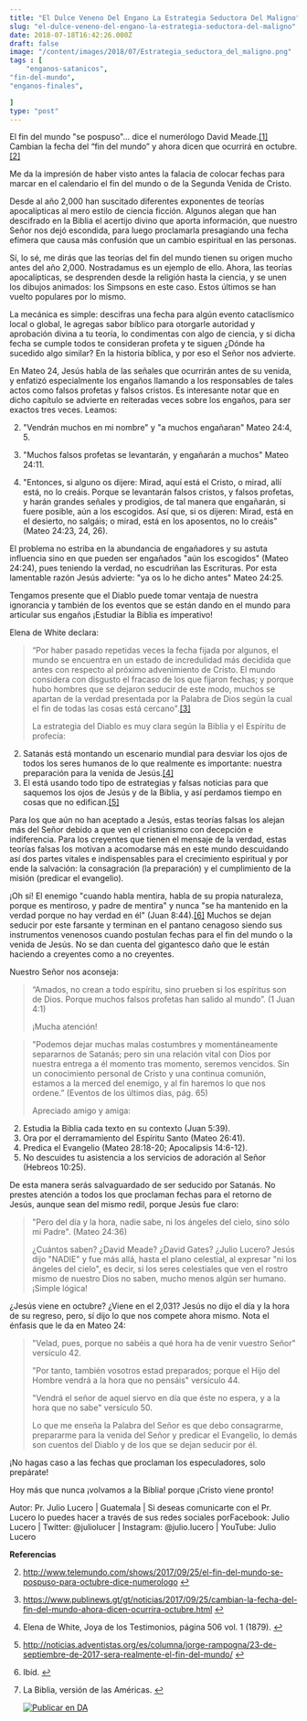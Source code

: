 ```yaml
---
title: "El Dulce Veneno Del Engano La Estrategia Seductora Del Maligno"
slug: "el-dulce-veneno-del-engano-la-estrategia-seductora-del-maligno"
date: 2018-07-18T16:42:26.000Z
draft: false
image: "/content/images/2018/07/Estrategia_seductora_del_maligno.png"
tags : [
    "enganos-satanicos",
"fin-del-mundo",
"enganos-finales",

]
type: "post"
---
```


   El fin del mundo "se pospuso"... dice el numerólogo David Meade.[[1]](#fn1) Cambian la fecha del “fin del mundo” y ahora dicen que ocurrirá en octubre.[[2]](#fn2)

 Me da la impresión de haber visto antes la falacia de colocar fechas para marcar en el calendario el fin del mundo o de la Segunda Venida de Cristo.

 Desde al año 2,000 han suscitado diferentes exponentes de teorías apocalípticas al mero estilo de ciencia ficción. Algunos alegan que han descifrado en la Biblia el acertijo divino que aporta información, que nuestro Señor nos dejó escondida, para luego proclamarla presagiando una fecha efímera que causa más confusión que un cambio espiritual en las personas.

 Sí, lo sé, me dirás que las teorías del fin del mundo tienen su origen mucho antes del año 2,000. Nostradamus es un ejemplo de ello. Ahora, las teorías apocalípticas, se desprenden desde la religión hasta la ciencia, y se unen los dibujos animados: los Simpsons en este caso. Estos últimos se han vuelto populares por lo mismo.

 La mecánica es simple: descifras una fecha para algún evento cataclísmico local o global, le agregas sabor bíblico para otorgarle autoridad y aprobación divina a tu teoría, lo condimentas con algo de ciencia, y si dicha fecha se cumple todos te consideran profeta y te siguen ¿Dónde ha sucedido algo similar? En la historia bíblica, y por eso el Señor nos advierte.

 En Mateo 24, Jesús habla de las señales que ocurrirán antes de su venida, y enfatizó especialmente los engaños llamando a los responsables de tales actos como falsos profetas y falsos cristos. Es interesante notar que en dicho capítulo se advierte en reiteradas veces sobre los engaños, para ser exactos tres veces. Leamos:

 
 2.  "Vendrán muchos en mi nombre" y "a muchos engañaran" Mateo 24:4, 5.

 
 4.  "Muchos falsos profetas se levantarán, y engañarán a muchos" Mateo 24:11.

 
 6.  "Entonces, si alguno os dijere: Mirad, aquí está el Cristo, o mirad, allí está, no lo creáis. Porque se levantarán falsos cristos, y falsos profetas, y harán grandes señales y prodigios, de tal manera que engañarán, si fuere posible, aún a los escogidos. Así que, si os dijeren: Mirad, está en el desierto, no salgáis; o mirad, está en los aposentos, no lo creáis" (Mateo 24:23, 24, 26).

 
 
 El problema no estriba en la abundancia de engañadores y su astuta influencia sino en que pueden ser engañados "aún los escogidos" (Mateo 24:24), pues teniendo la verdad, no escudriñan las Escrituras. Por esta lamentable razón Jesús advierte: "ya os lo he dicho antes" Mateo 24:25.

 Tengamos presente que el Diablo puede tomar ventaja de nuestra ignorancia y también de los eventos que se están dando en el mundo para articular sus engaños ¡Estudiar la Biblia es imperativo!

 Elena de White declara:

 
>  “Por haber pasado repetidas veces la fecha fijada por algunos, el mundo se encuentra en un estado de incredulidad más decidida que antes con respecto al próximo advenimiento de Cristo. El mundo considera con disgusto el fracaso de los que fijaron fechas; y porque hubo hombres que se dejaron seducir de este modo, muchos se apartan de la verdad presentada por la Palabra de Dios según la cual el fin de todas las cosas está cercano".[[3]](#fn3)
> 
>   La estrategia del Diablo es muy clara según la Biblia y el Espíritu de profecía:

 
 2. Satanás está montando un escenario mundial para desviar los ojos de todos los seres humanos de lo que realmente es importante: nuestra preparación para la venida de Jesús.[[4]](#fn4)
 4. El está usando todo tipo de estrategias y falsas noticias para que saquemos los ojos de Jesús y de la Biblia, y así perdamos tiempo en cosas que no edifican.[[5]](#fn5)
 
 Para los que aún no han aceptado a Jesús, estas teorías falsas los alejan más del Señor debido a que ven el cristianismo con decepción e indiferencia. Para los creyentes que tienen el mensaje de la verdad, estas teorías falsas los motivan a acomodarse más en este mundo descuidando así dos partes vitales e indispensables para el crecimiento espiritual y por ende la salvación: la consagración (la preparación) y el cumplimiento de la misión (predicar el evangelio).

 ¡Oh sí! El enemigo "cuando habla mentira, habla de su propia naturaleza, porque es mentiroso, y padre de mentira" y nunca "se ha mantenido en la verdad porque no hay verdad en él" (Juan 8:44).[[6]](#fn6) Muchos se dejan seducir por este farsante y terminan en el pantano cenagoso siendo sus instrumentos venenosos cuando postulan fechas para el fin del mundo o la venida de Jesús. No se dan cuenta del gigantesco daño que le están haciendo a creyentes como a no creyentes.

 Nuestro Señor nos aconseja:

 
>  “Amados, no crean a todo espíritu, sino prueben si los espíritus son de Dios. Porque muchos falsos profetas han salido al mundo”. (1 Juan 4:1)
> 
>   ¡Mucha atención!

 
>  "Podemos dejar muchas malas costumbres y momentáneamente separarnos de Satanás; pero sin una relación vital con Dios por nuestra entrega a él momento tras momento, seremos vencidos. Sin un conocimiento personal de Cristo y una continua comunión, estamos a la merced del enemigo, y al fin haremos lo que nos ordene.” (Eventos de los últimos días, pág. 65)
> 
>   Apreciado amigo y amiga:

 
 2. Estudia la Biblia cada texto en su contexto (Juan 5:39).
 4. Ora por el derramamiento del Espíritu Santo (Mateo 26:41).
 6. Predica el Evangelio (Mateo 28:18-20; Apocalipsis 14:6-12).
 8. No descuides tu asistencia a los servicios de adoración al Señor (Hebreos 10:25).
 
 De esta manera serás salvaguardado de ser seducido por Satanás. No prestes atención a todos los que proclaman fechas para el retorno de Jesús, aunque sean del mismo redil, porque Jesús fue claro:

 
>  "Pero del día y la hora, nadie sabe, ni los ángeles del cielo, sino sólo mi Padre". (Mateo 24:36)
> 
>   ¿Cuántos saben? ¿David Meade? ¿David Gates? ¿Julio Lucero? Jesús dijo "NADIE" y fue más allá, hasta el plano celestial, al expresar "ni los ángeles del cielo", es decir, si los seres celestiales que ven el rostro mismo de nuestro Dios no saben, mucho menos algún ser humano. ¡Simple lógica!

 ¿Jesús viene en octubre? ¿Viene en el 2,031? Jesús no dijo el día y la hora de su regreso, pero, sí dijo lo que nos compete ahora mismo. Nota el énfasis que le da en Mateo 24:

 
>  "Velad, pues, porque no sabéis a qué hora ha de venir vuestro Señor" versículo 42.
> 
>   
>  "Por tanto, también vosotros estad preparados; porque el Hijo del Hombre vendrá a la hora que no pensáis" versículo 44.
> 
>   
>  "Vendrá el señor de aquel siervo en día que éste no espera, y a la hora que no sabe" versículo 50.
> 
>   Lo que me enseña la Palabra del Señor es que debo consagrarme, prepararme para la venida del Señor y predicar el Evangelio, lo demás son cuentos del Diablo y de los que se dejan seducir por él.

 ¡No hagas caso a las fechas que proclaman los especuladores, solo prepárate!

 Hoy más que nunca ¡volvamos a la Biblia! porque ¡Cristo viene pronto!

 Autor: Pr. Julio Lucero | Guatemala | Si deseas comunicarte con el Pr. Lucero lo puedes hacer a través de sus redes sociales porFacebook: Julio Lucero | Twitter: @juliolucer | Instagram: @julio.lucero | YouTube: Julio Lucero

 **Referencias**

   
 2. <http://www.telemundo.com/shows/2017/09/25/el-fin-del-mundo-se-pospuso-para-octubre-dice-numerologo> [↩︎](#fnref1)

 
 4. <https://www.publinews.gt/gt/noticias/2017/09/25/cambian-la-fecha-del-fin-del-mundo-ahora-dicen-ocurrira-octubre.html> [↩︎](#fnref2)

 
 6. Elena de White, Joya de los Testimonios, página 506 vol. 1 (1879). [↩︎](#fnref3)

 
 8. <http://noticias.adventistas.org/es/columna/jorge-rampogna/23-de-septiembre-de-2017-sera-realmente-el-fin-del-mundo/> [↩︎](#fnref4)

 
 10. Ibíd. [↩︎](#fnref5)

 
 12. La Biblia, versión de las Américas. [↩︎](#fnref6)

 
 
     [![Publicar en DA](/content/images/2020/06/Publicar_DA.png)](/quieres-publicar-en-da/) 